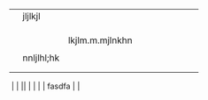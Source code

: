 |   |            |                 |   |   |   |   |   |   |   |
|---|------------|-----------------|---|---|---|---|---|---|---|
|   | jljlkjl    |                 |   |   |   |   |   |   |   |
|   |            |                 |   |   |   |   |   |   |   |
|   |            |                 |   |   |   |   |   |   |   |
|   |            |                 |   |   |   |   |   |   |   |
|   |            | lkjlm.m.mjlnkhn |   |   |   |   |   |   |   |
|   |            |                 |   |   |   |   |   |   |   |
|   | nnljlhl;hk |                 |   |   |   |   |   |   |   |
|   |            |                 |   |   |   |   |   |   |   |
|   |            |                 |   |   |   |   |   |   |   |

 |  |
||
 |  |  | 
 | fasdfa |  |
